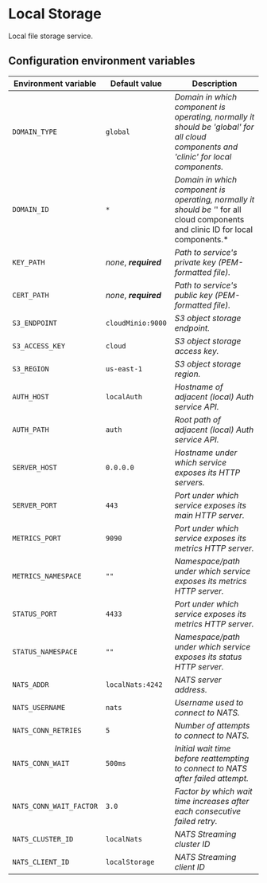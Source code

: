 # Local Storage

Local file storage service.

## Configuration environment variables
Environment variable | Default value | Description
------------ | ------------- | -------------
`DOMAIN_TYPE` | `global` | *Domain in which component is operating, normally it should be 'global' for all cloud components and 'clinic' for local components.*
`DOMAIN_ID` | `*` |  *Domain in which component is operating, normally it should be '*' for all cloud components and clinic ID for local components.*
`KEY_PATH` | *none*, ***required*** | *Path to service's private key (PEM-formatted file).*
`CERT_PATH` | *none*, ***required*** | *Path to service's public key (PEM-formatted file).*
`S3_ENDPOINT` | `cloudMinio:9000` | *S3 object storage endpoint.*
`S3_ACCESS_KEY` | `cloud` | *S3 object storage access key.*
`S3_REGION` | `us-east-1` | *S3 object storage region.*
`AUTH_HOST` | `localAuth` | *Hostname of adjacent (local) Auth service API.*
`AUTH_PATH` | `auth` | *Root path of adjacent (local) Auth service API.*
`SERVER_HOST` | `0.0.0.0` | *Hostname under which service exposes its HTTP servers.*
`SERVER_PORT` | `443` | *Port under which service exposes its main HTTP server.*
`METRICS_PORT` | `9090` | *Port under which service exposes its metrics HTTP server.*
`METRICS_NAMESPACE` | `""` | *Namespace/path under which service exposes its metrics HTTP server.*
`STATUS_PORT` | `4433` | *Port under which service exposes its metrics HTTP server.*
`STATUS_NAMESPACE` | `""` | *Namespace/path under which service exposes its status HTTP server.*
`NATS_ADDR` | `localNats:4242` | *NATS server address.*
`NATS_USERNAME` | `nats` | *Username used to connect to NATS.*
`NATS_CONN_RETRIES` | `5` | *Number of attempts to connect to NATS.*
`NATS_CONN_WAIT` | `500ms` | *Initial wait time before reattempting to connect to NATS after failed attempt.*
`NATS_CONN_WAIT_FACTOR` | `3.0` | *Factor by which wait time increases after each consecutive failed retry.*
`NATS_CLUSTER_ID` | `localNats` | *NATS Streaming cluster ID*
`NATS_CLIENT_ID` | `localStorage` | *NATS Streaming client ID*
